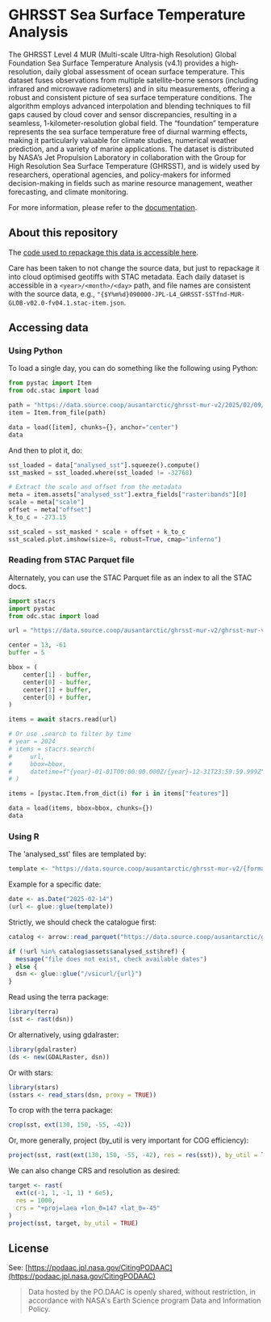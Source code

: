 # GHRSST Sea Surface Temperature Analysis

The GHRSST Level 4 MUR (Multi-scale Ultra-high Resolution) Global Foundation Sea Surface Temperature Analysis (v4.1) provides
a high-resolution, daily global assessment of ocean surface temperature. This dataset fuses observations from multiple
satellite-borne sensors (including infrared and microwave radiometers) and in situ measurements, offering a robust and
consistent picture of sea surface temperature conditions. The algorithm employs advanced interpolation and blending
techniques to fill gaps caused by cloud cover and sensor discrepancies, resulting in a seamless, 1-kilometer-resolution
global field. The “foundation” temperature represents the sea surface temperature free of diurnal warming effects,
making it particularly valuable for climate studies, numerical weather prediction, and a variety of marine applications.
The dataset is distributed by NASA’s Jet Propulsion Laboratory in collaboration with the Group for High Resolution Sea Surface
Temperature (GHRSST), and is widely used by researchers, operational agencies, and policy-makers for informed decision-making
in fields such as marine resource management, weather forecasting, and climate monitoring.

For more information, please refer to the [documentation](https://podaac.jpl.nasa.gov/dataset/MUR-JPL-L4-GLOB-v4.1).

## About this repository

The [code used to repackage this data is accessible here](https://github.com/auspatious/ghrsst-cogger).

Care has been taken to not change the source data, but just to repackage it into cloud optimised geotiffs with
STAC metadata. Each daily dataset is accessible in a `<year>/<month>/<day>` path, and file names are consistent with the
source data, e.g., `"{$Y%m%d}090000-JPL-L4_GHRSST-SSTfnd-MUR-GLOB-v02.0-fv04.1.stac-item.json`.

## Accessing data

### Using Python

To load a single day, you can do something like the following using Python:

```python
from pystac import Item
from odc.stac import load

path = "https://data.source.coop/ausantarctic/ghrsst-mur-v2/2025/02/09/20250209090000-JPL-L4_GHRSST-SSTfnd-MUR-GLOB-v02.0-fv04.1.stac-item.json"
item = Item.from_file(path)

data = load([item], chunks={}, anchor="center")
data
```

And then to plot it, do:

```python
sst_loaded = data["analysed_sst"].squeeze().compute()
sst_masked = sst_loaded.where(sst_loaded != -32768)

# Extract the scale and offset from the metadata
meta = item.assets["analysed_sst"].extra_fields["raster:bands"][0]
scale = meta["scale"]
offset = meta["offset"]
k_to_c = -273.15

sst_scaled = sst_masked * scale + offset + k_to_c
sst_scaled.plot.imshow(size=8, robust=True, cmap="inferno")
```

### Reading from STAC Parquet file

Alternately, you can use the STAC Parquet file as an index to all the STAC docs.

```python
import stacrs
import pystac
from odc.stac import load

url = "https://data.source.coop/ausantarctic/ghrsst-mur-v2/ghrsst-mur-v2.parquet"

center = 13, -61
buffer = 5

bbox = (
    center[1] - buffer,
    center[0] - buffer,
    center[1] + buffer,
    center[0] + buffer,
)

items = await stacrs.read(url)

# Or use .search to filter by time
# year = 2024
# items = stacrs.search(
#     url,
#     bbox=bbox,
#     datetime=f"{year}-01-01T00:00:00.000Z/{year}-12-31T23:59:59.999Z",
# )

items = [pystac.Item.from_dict(i) for i in items["features"]]

data = load(items, bbox=bbox, chunks={})
data
```

### Using R

The 'analysed_sst' files are templated by:

``` r
template <- "https://data.source.coop/ausantarctic/ghrsst-mur-v2/{format(date, '%Y/%m/%d')}/{format(date, '%Y%m%d')}090000-JPL-L4_GHRSST-SSTfnd-MUR-GLOB-v02.0-fv04.1_analysed_sst.tif"
```

Example for a specific date:

``` r
date <- as.Date("2025-02-14")
(url <- glue::glue(template))
```

Strictly, we should check the catalogue first:

``` r
catalog <- arrow::read_parquet("https://data.source.coop/ausantarctic/ghrsst-mur-v2/ghrsst-mur-v2.parquet")

if (!url %in% catalog$assets$analysed_sst$href) {
  message("file does not exist, check available dates")
} else {
  dsn <- glue::glue("/vsicurl/{url}")
}
```

Read using the terra package:

``` r
library(terra)
(sst <- rast(dsn))
```

Or alternatively, using gdalraster:

``` r
library(gdalraster)
(ds <- new(GDALRaster, dsn))
```

Or with stars:

``` r
library(stars)
(sstars <- read_stars(dsn, proxy = TRUE))
```

To crop with the terra package:

``` r
crop(sst, ext(130, 150, -55, -42))
```

Or, more generally, project (by_util is very important for COG efficiency):

``` r
project(sst, rast(ext(130, 150, -55, -42), res = res(sst)), by_util = TRUE)
```

We can also change CRS and resolution as desired:

``` r
target <- rast(
  ext(c(-1, 1, -1, 1) * 6e5),
  res = 1000,
  crs = "+proj=laea +lon_0=147 +lat_0=-45"
)
project(sst, target, by_util = TRUE)
```

## License

See: [https://podaac.jpl.nasa.gov/CitingPODAAC](https://podaac.jpl.nasa.gov/CitingPODAAC)

> Data hosted by the PO.DAAC is openly shared, without restriction, in accordance with NASA's Earth Science program Data and Information Policy.
